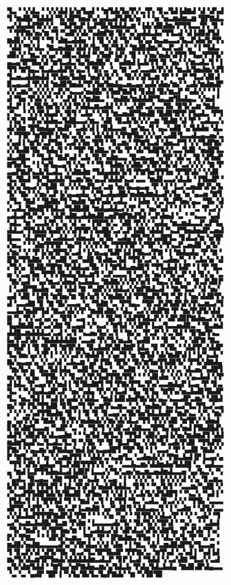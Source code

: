 ▜▃▝▝▞▟▃▝▝▞▞▟▟▐▞▅▜▄▟▝▝▆▜▟▞▙▞▛▞▃▜▚▝▊▃▜▟▐▟▇▟▝▟▝▟▚▟▜▝▆▟█▞▜▟▟▟▝▜▞▟▛▜▅▟▚▞▄▟▃▟▜▟▜▞▅▝▝▝▅▝▅▃▆▟▆▃▆▝█▛▇▟▃▃▞▟▄▟▟▜▛▞▞▃▝▜▟▜▄▛▐▃▛▜▙▜▟▟▟▃▆▝▐▟▞▟▉▟▆▞▛▜▜▃▃▜▚▝▊▝▝▝▛▛▇▞▅▞▆▝▜▝▚▟▛▞▟▞▚▟▆▛▇▝▉▞▚▞▄▟▟▃▙▞▜▜▃▟▝▟▐▟▉▟▜▟▆▟▊▞▝▞▜▝▝▜▝▟▆▃▟▟▅▝▐▝█▝▞▟▝▜▞▝▜▞▄▞▙▃▅▃▃▞▙▃▛▟▅▜▞▜▚▝▟▟▝▜▞▟▃▝▇▃▅▟▇▞▟▟▚▜▅▝▉▞▜▟▞▝▇▟▉▟▆▞▚▃▛▃▟▝▄▝▐▝▜▟▃▟▉▞▞▝▆▃▚▞▄▞▝▟▉▃▜▟▟▝▚▜▅▛▐▟▚▝█▝▝▞▅▞▅▟▞▟▜▜▝▜▄▞▛▜▜▞▄▃▄▜▛▜▙▞▟▝▆▜▃▟▃▜▄▜▅▟█▞▚▝▚▟▆▟▐▃▙▜▜▝▊▝▅▞▝▞▆▃▟▃▜▝▐▜▜▝▇▜▄▃▜▃▟▃▟▟▜▞▄▃▜▝▉▞▃▝▄▝▇▝▃▞▃▃▟▞▛▞▟▝▆▃▙▜▅▟▆▞▟▜▜▃▅▃▟▟▅▟▟▝▛▟▅▞▙▟▆▝▅▟▚▜▞▝▄▝▉▞▞▟▜▃▆▝▛▝▝▃▛▝▜▃▞▟▊▟▉▃▄▃▟▝▛▞▟▝▆▟▉▜▅▟▞▜▚▜▅▜▅▟▄▃▅▃▄▞▄▟▞▟▅▞▆▞▝▃▟▞▆▟▆▟▛▞▞▃▆▞▚▞▞▞▞▃▛▞▚▃▃▞▅▟█▞▚▜▅▛▇▟▜▝▊▟▟▝▉▞▆▃▛▝▚▟▞▞▝▝▐▟▝▜▅▝▛▟▞▞▚▝▝▃▛▟▝▞▆▟▇▃▝▝▅▟▇▞▆▟▟▟▛▜▄▃▆▜▙▟▄▃▝▞▅▟▝▟▃▛▐▝▄▜▙▜▅▜▞▞▟▝▛▟▟▃▆▃▟▟▝▞▝▃▞▟▛▃▞▃▃▜▙▝▉▜▞▃▆▝▇▟▃▞▚▃▝▝▞▞▛▟▄▟▚▝▉▜▝▃▙▞▝▞▜▝▆▃▅▟▛▜▅▟█▝█▟▉▜▛▛▐▜▄▟▃▝▛▜▚▜▄▜▝▜▚▞▟▟▅▃▜▟█▃▃▞▆▃▝▟▊▝▉▃▙▜▞▞▞▃▆▝█▟▇▝▟▝▛▝▃▟▃▃▚▟▞▟▆▝█▜▅▟▄▞▅▟▛▝▃▟▞▟▐▝▉▟▃▃▅▝▄▞▆▃▜▝▄▃▚▟▉▝▄▜▟▟▅▝▟▃▞▝▜▜▛▝▆▜▛▛▐▞▆▞▃▜▞▃▝▟▞▟▟▝▞▛▇▜▙▞▞▞▄▞▃▟▊▜▃▃▟▃▄▃▅▞▃▞▄▟▐▝▆▜▞▃▛▜▅▝▃▟▚▜▅▝█▜▝▝▊▃▆▞▝▛▇▜▃▟▝▟▅▃▛▜▝▞▞▜▟▛▇▞▞▞▙▟▊▜▙▝▜▟▄▜▝▝▝▜▛▝▊▟▇▃▚▞▙▝▛▝▟▞▜▟█▜▞▞▃▃▜▟▊▝▅▟█▜▃▟▃▟█▃▝▝▜▃▙▝▇▟▚▟▝▃▙▝▉▞▚▟▆▃▃▝█▃▅▃▄▝▄▜▛▝▟▞▃▝█▝▟▜▅▛▇▜▅▜▃▝▐▝▅▜▄▃▄▜▝▞▅▝▝▝▜▝▜▟▆▞▞▟▇▞▚▜▛▞▜▞▟▝▃▞▞▞▞▝▇▝▛▃▄▛▇▟▚▃▙▜▃▟▃▝▞▟▇▟▆▝▜▟▄▟▟▞▙▜▝▛▇▜▅▜▜▜▅▝▛▜▛▟▞▝▞▟▊▜▃▜▙▟▝▜▞▜▄▟▟▞▜▃▆▞▆▞▄▃▛▟▟▟▚▃▞▃▃▝▆▟▊▃▃▞▟▃▙▝▐▜▙▟▛▝▜▞▄▜▄▃▞▞▜▟▉▝▚▞▞▞▅▟▜▃▞▃▆▝▅▞▙▃▄▃▄▝▛▝▟▝▐▃▞▃▅▟▛▟▚▞▙▜▞▝▇▞▝▞▅▞▃▛▐▞▄▃▄▟▄▝▞▜▃▟▄▟█▞▅▟▆▟▆▟▃▟▚▜▄▝▅▝▄▃▅▝▇▜▞▜▃▝▇▟▝▝█▟▇▞▜▝▅▟▆▝▆▜▚▟▞▃▟▃▝▝▐▟▅▝▞▃▜▃▛▜▅▞▄▃▝▜▙▝▟▞▃▟▃▜▅▟█▜▜▟▃▞▜▟█▟▉▝▆▟▄▟▟▃▞▞▛▝▄▝▅▞▚▟▝▝▐▝▝▝▃▝▛▃▞▞▃▟▃▟▜▞▚▞▃▝▟▟▚▟▇▃▟▟▆▟▉▃▅▛▇▛▇▟▜▟▝▃▛▟▅▟▝▃▝▝▚▃▃▝▄▟▚▟▃▝▆▝▃▃▙▜▚▝▄▝▟▝▃▝▐▜▛▜▞▃▝▟▉▝▛▞▞▝▄▟▄▝▆▃▆▟▃▃▛▃▛▜▄▟▟▃▞▜▜▟▟▞▙▟▛▞▞▟▜▜▛▞▙▟█▞▃▞▃▛▐▟█▝▟▟▟▝▚▃▛▜▅▟▅▟▛▃▅▟█▃▃▝▟▃▛▜▚▞▃▟▟▃▞▟▅▃▙▝▄▜▙▝▃▟▄▜▜▞▜▞▄▟█▜▃▝▊▟▃▞▆▝▅▜▛▞▅▃▝▝▝▟▆▜▜▜▛▝▅▞▜▝▞▞▛▞▙▝▜▜▜▜▛▝▞▜▛▝▞▜▚▃▛▃▅▟▉▝▄▜▞▞▆▞▝▞▝▛▐▞▅▜▛▜▞▃▟▝▐▞▅▃▄▜▟▛▐▟▐▜▙▃▞▛▇▝▐▝▇▟▄▟▄▝▛▝▇▝█▜▞▜▜▟▇▞▝▞▚▟█▝▄▞▚▟█▝▊▟▆▃▜▟▝▜▜▞▃▞▚▝▃▟▅▞▚▝▝▃▙▞▅▝▟▞▜▞▄▝▉▟█▞▜▛▇▝▛▟▟▃▄▜▙▝▐▝▇▜▟▃▅▟▉▜▝▜▜▃▙▟▐▟▛▝▐▝▛▝█▃▅▝▞▃▄▜▅▝▛▜▚▜▙▟▄▜▟▃▆▜▝▃▛▃▃▃▜▝▄▞▙▝▅▞▞▜▞▃▛▝▟▝▊▞▄▝▃▝▇▞▄▟▝▝▄▞▆▃▞▟▅▟▚▃▙▟▃▝▇▟▇▞▞▞▛▞▅▜▝▜▄▃▚▜▙▝▄▝▊▃▛▟▊▛▐▝▃▟▛▜▙▟▅▝▚▟▝▟▟▝▇▝▚▟▛▞▞▟▟▃▞▞▆▛▇▟▃▟▝▝▇▞▜▃▞▝▟▝▅▞▄▟▝▟▉▝▐▟▜▝▆▜▅▞▆▝▉▞▅▜▝▞▆▟▇▞▟▝▛▜▙▟▜▞▜▝▚▛▐▝▅▞▟▟▉▜▚▟▝▃▃▟▇▝▊▝▇▝█▞▃▃▄▝▄▝▜▟▇▝▃▝▛▜▄▃▝▜▛▃▛▟▜▟▛▟▚▜▚▃▆▃▞▜▃▃▙▞▆▟▛▜▟▝▇▃▞▟▞▞▛▝▆▟▊▟▇▞▝▟▃▝▃▞▞▟▟▛▇▝▛▝▆▞▛▟▜▞▟▟▇▝▚▝▛▞▃▞▄▞▃▝▉▜▝▃▄▝▚▝▝▝█▞▜▝▟▟▜▜▟▃▛▞▝▟▛▟▉▛▇▟▅▃▞▞▛▜▄▟▇▟▊▃▛▃▞▟▇▝▊▃▄▟▝▞▚▃▞▝▇▜▟▝▞▟▛▛▐▃▄▜▃▃▅▟▉▃▝▝█▃▆▟▟▟█▃▆▟▟▟▃▞▃▟▝▃▜▝▚▃▅▞▙▞▃▜▝▝▇▞▄▝▛▃▛▝▞▃▜▟▝▝▉▜▅▜▚▃▙▞▛▃▛▟▞▝▇▟▟▟▟▟▇▝▃▃▅▝▛▞▜▞▅▃▙▝▄▟█▝▝▝▉▝▚▝▚▝▟▛▇▝▇▃▛▜▙▛▐▝█▝█▞▜▝▇▜▛▟▄▝▉▃▙▟▛▟▊▟▇▛▐▟▃▝▉▝▚▜▙▝▝▟▟▜▚▞▟▟▛▜▃▜▅▞▄▞▞▛▐▝▝▞▞▃▛▞▆▟▟▜▝▞▄▞▜▝▅▝▇▜▟▝▟▞▆▟▛▟▐▝▐▞▚▃▙▝▇▞▄▃▄▞▄▝▞▃▞▟▝▃▙▃▆▝▄▛▐▜▙▝█▜▞▝▉▞▆▜▅▜▜▟▉▜▞▝▛▜▞▟▇▟▄▝▆▞▙▞▄▝█▃▜▟▐▟▄▝▚▟▊▜▃▜▅▝▃▝▚▟▇▝▝▞▄▃▜▞▞▞▃▝▟▃▅▞▚▟█▜▅▞▅▝▄▜▄▝▜▜▙▝▞▝▊▃▞▞▛▞▙▟▜▜▙▜▜▞▝▝▝▟▊▟▅▝▞▞▝▞▄▃▙▟▝▞▛▟▐▟▃▝▛▃▄▞▛▞▅▟▐▝▊▜▙▟▇▜▝▜▝▛▇▞▛▜▃▜▚▞▃▃▆▟▄▛▐▃▄▝▛▝▊▃▜▃▝▝▚▜▄▟▃▟▛▃▛▝▅▞▚▟▄▝▛▞▚▜▃▟▝▜▄▝▊▜▄▝▇▜▚▞▅▃▙▟▊▜▙▟▛▜▃▝▅▃▜▟▐▝▚▟▐▞▄▟▞▞▟▟▃▝▆▟▐▟▊▟▅▛▇▞▟▞▄▃▚▃▃▟▛▃▆▞▝▟█▟▆▞▝▛▐▜▞▜▜▟▉▝▊▜▄▞▜▝▛▃▆▜▚▃▆▃▝▃▚▝▅▟▆▞▚▃▜▃▞▜▃▜▜▃▞▃▄▞▝▞▝▃▚▟▜▜▙▟▆▝█▝▐▝▉▝▊▝▊▃▄▞▃▜▙▜▅▜▟▃▙▟▛▝▆▟▚▃▝▞▚▝▆▞▄▝▄▞▛▞▆▝▇▟▞▝▊▞▛▞▅▟▅▟▞▞▆▞▟▞▟▃▞▜▜▝▛▞▞▟▉▝▆▜▛▞▝▟▅▟▊▜▞▟▇▜▃▃▅▝▚▟▛▝▃▝▚▝▜▞▜▝▞▟▛▃▞▟▇▃▃▜▛▜▄▜▄▞▅▟▐▜▙▟█▟▚▟▟▜▝▟▉▟▜▞▟▃▄▟▆▝▝▝▅▜▟▝▇▜▃▜▝▜▜▟▝▟▉▞▄▟▐▞▅▞▆▟▆▟▜▝▟▟▆▟▆▜▄▟▚▃▜▃▟▃▜▃▜▝▚▜▙▝▛▝▉▝█▃▛▜▄▝▞▟▞▜▞▃▟▞▛▟▊▝▜▜▟▜▚▛▇▞▝▞▄▃▆▞▄▛▇▟▄▞▅▟▐▟▚▃▄▟█▜▝▜▛▝█▝▐▝▃▃▞▝▛▝▄▟▉▝▇▟▞▝▛▝▇▜▃▞▚▝▅▝▞▃▆▟▜▜▝▝▟▟▞▃▚▃▆▜▃▝▃▟▅▟▞▞▝▛▇▃▙▟▐▛▐▃▄▞▄▝▜▜▝▟▜▞▄▟▄▞▜▃▛▟▉▜▜▜▚▜▝▃▝▝▃▃▙▃▆▞▟▟▆▟▅▜▟▟█▝▃▝▄▟▃▃▄▝▆▟▐▃▛▜▜▟▅▟▃▟▐▟▉▛▐▃▃▞▞▜▞▃▅▞▅▃▆▃▅▟▆▟▃▃▅▝▄▞▙▃▚▝▚▝▄▟▃▝▉▃▄▃▝▟▇▝▜▜▚▞▚▃▙▝▞▃▄▝▐▝▝▞▞▞▚▝▐▞▞▞▞▟▝▞▄▝▊▃▆▃▙▜▚▟▐▛▐▜▜▟▜▝▐▟▃▜▚▛▐▞▅▟▟▜▟▟▃▝▊▜▝▝▚▞▙▜▝▝▃▃▆▞▚▟█▝▞▞▚▃▟▜▜▟█▜▟▞▙▜▙▟▉▝▟▜▅▞▜▝▞▟▐▝▞▃▙▜▞▟▜▟█▜▝▝▚▃▚▝▚▟▐▝▐▜▟▃▜▝▐▝█▜▜▟▝▜▝▝▆▟▝▃▜▝▐▞▜▜▝▜▃▝▃▟▃▝▊▃▞▞▞▝▜▜▙▝▃▃▃▟▛▜▚▞▟▜▚▝▃▝▇▞▃▛▐▃▅▟▇▝▄▞▚▟▊▜▝▟▟▃▄▃▜▝▐▝▃▟▆▝▝▟▜▞▃▃▞▞▟▃▙▟▜▜▜▛▇▟▛▟▝▛▇▝▝▝▝▞▅▝▚▞▝▝▊▜▜▞▞▟▃▞▛▝▝▞▝▃▟▞▝▜▃▞▚▃▆▃▙▟█▞▜▃▆▝▛▟▆▝▐▃▃▃▃▟▞▜▞▝▉▞▜▞▞▜▛▟▝▝▚▞▃▝▝▃▙▟▝▜▞▝▆▟▚▝▚▜▛▜▅▞▆▝▐▝▃▟▟▃▞▟▝▟▛▟▃▞▟▜▞▟▇▜▄▝▛▃▛▟▞▜▚▞▛▞▝▛▇▃▝▝▝▟▛▟▚▃▆▃▝▜▚▝▛▝▐▛▇▟▆▃▜▜▅▝▐▝▟▃▚▞▙▝▛▝▚▞▃▝▆▟▉▞▅▟▇▃▃▃▃▟▚▞▚▜▛▟▄▞▞▟▝▟▅▝▐▝▇▃▝▟▞▃▆▟▉▟▛▜▞▜▃▃▅▝▜▝▊▃▛▞▟▝▟▜▞▜▙▝▊▃▞▜▃▜▛▜▙▟▛▝▛▛▇▞▃▝▆▜▚▟▝▃▚▟▐▝▚▟▐▟▆▞▜▞▟▃▆▜▛▜▅▟▞▟▟▟▟▟▆▃▟▃▛▝▊▛▐▃▟▝▜▟▟▝▞▃▞▟▇▝▜▃▞▞▃▟▄▜▞▟▆▜▟▟▝▝▇▜▄▞▅▛▇▟▅▃▆▞▄▜▟▃▙▝▛▟▄▜▟▃▙▟▄▝▇▟▊▟▛▟▄▃▃▝▃▝▃▝▄▟▛▝█▛▐▝▚▜▄▜▙▜▃▜▄▛▇▟▞▝▆▝▚▜▉▜▉
